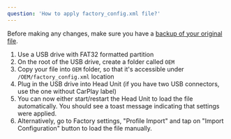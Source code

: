 ```yaml
---
question: 'How to apply factory_config.xml file?'
---
```

Before making any changes, make sure you have a [backup of your original file](/headunits/faq/ksw/pull-factory-config).

1. Use a USB drive with FAT32 formatted partition
2. On the root of the USB drive, create a folder called `OEM`
3. Copy your file into `OEM` folder, so that it's accessible under `/OEM/factory_config.xml` location
4. Plug in the USB drive into Head Unit (if you have two USB connectors, use the one without CarPlay label)
5. You can now either start/restart the Head Unit to load the file automatically. You should see a toast message indicating that settings were applied. 
6. Alternatively, go to Factory settings, "Profile Import" and tap on "Import Configuration" button to load the file manually.
